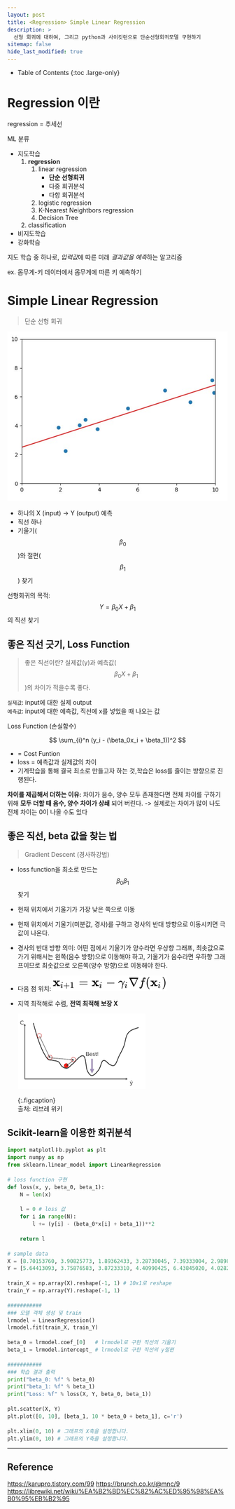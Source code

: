 ```yaml
---
layout: post
title: <Regression> Simple Linear Regression
description: >
  선형 회귀에 대하여, 그리고 python과 사이킷런으로 단순선형회귀모델 구현하기
sitemap: false
hide_last_modified: true
---
```


- Table of Contents
{:toc .large-only}


# Regression 이란
regression = 추세선 

> 
ML 분류
- 지도학습 
    1. **regression**  
        1. linear regression  
            - **단순 선형회귀**
            - 다중 회귀분석
            - 다항 회귀분석
        2. logistic regression
        3. K-Nearest Neightbors regression
        4. Decision Tree
    2. classification
- 비지도학습 
- 강화학습

지도 학습 중 하나로, *입력값*에 따른 미래 *결과값을 예측*하는 알고리즘

ex. 몸무게-키 데이터에서 몸무게에 따른 키 예측하기



# Simple Linear Regression
> 단순 선형 회귀

![](/assets/img/221011/lr2.jpg)

- 하나의 X (input) -> Y (output) 예측
- 직선 하나
- 기울기($$\beta_0$$)와 절편($$\beta_1$$) 찾기

선형회귀의 목적: $$ Y = \beta_0X + \beta_1 $$ 의 직선 찾기

## 좋은 직선 긋기, Loss Function
> 좋은 직선이란? 실제값(y)과 예측값($$\beta_0X + \beta_1 $$ )의 차이가 적을수록 좋다. 

`실제값`: input에 대한 실제 output  
`예측값`: input에 대한 예측값, 직선에 x를 넣었을 때 나오는 값

Loss Function (손실함수)  

$$
\sum_{i}^n  (y_i - (\beta_0x_i + \beta_1))^2
$$

- = Cost Funtion
- loss = 예측값과 실제값의 차이
- 기계학습을 통해 결국 최소로 만들고자 하는 것,학습은 loss를 줄이는 방향으로 진행된다.

**차이를 제곱해서 더하는 이유:**
차이가 음수, 양수 모두 존재한다면 전체 차이를 구하기 위해 **모두 더할 때 음수, 양수 차이가 상쇄** 되어 버린다. -> 실제로는 차이가 많이 나도 전체 차이는 0이 나올 수도 있다

## 좋은 직선, beta 값을 찾는 법
> Gradient Descent (경사하강법)

- loss function을 최소로 만드는 $$\beta_0 \beta_1$$ 찾기
- 현재 위치에서 기울기가 가장 낮은 쪽으로 이동
- 현재 위치에서 기울기(미분값, 경사)를 구하고 경사의 반대 방향으로 이동시키면 극값이 나온다.
- 경사의 반대 방향 의미: 어떤 점에서 기울기가 양수라면 우상향 그래프, 최솟값으로 가기 위해서는 왼쪽(음수 방향)으로 이동해야 하고, 기울기가 음수라면 우하향 그래프이므로 최솟값으로 오른쪽(양수 방향)으로 이동해야 한다.
- 다음 점 위치:
  ![](/assets/img/221011/lr.svg)
- 지역 최적해로 수렴, **전역 최적해 보장 X**  

  ![](/assets/img/221011/lr4.png)

  {:.figcaption}  
  출처: 리브레 위키

## Scikit-learn을 이용한 회귀분석
~~~python
import matplotlㅑb.pyplot as plt
import numpy as np
from sklearn.linear_model import LinearRegression

# loss function 구현
def loss(x, y, beta_0, beta_1):
    N = len(x)

    l = 0 # loss 값
    for i in range(N):
        l += (y[i] - (beta_0*x[i] + beta_1))**2
    
    return l

# sample data
X = [8.70153760, 3.90825773, 1.89362433, 3.28730045, 7.39333004, 2.98984649, 2.25757240, 9.84450732, 9.94589513, 5.48321616]
Y = [5.64413093, 3.75876583, 3.87233310, 4.40990425, 6.43845020, 4.02827829, 2.26105955, 7.15768995, 6.29097441, 5.19692852]

train_X = np.array(X).reshape(-1, 1) # 10x1로 reshape
train_Y = np.array(Y).reshape(-1, 1)

###########
### 모델 객체 생성 및 train
lrmodel = LinearRegression()
lrmodel.fit(train_X, train_Y)

beta_0 = lrmodel.coef_[0]   # lrmodel로 구한 직선의 기울기
beta_1 = lrmodel.intercept_ # lrmodel로 구한 직선의 y절편

###########
### 학습 결과 출력
print("beta_0: %f" % beta_0)
print("beta_1: %f" % beta_1)
print("Loss: %f" % loss(X, Y, beta_0, beta_1))

plt.scatter(X, Y)
plt.plot([0, 10], [beta_1, 10 * beta_0 + beta_1], c='r')

plt.xlim(0, 10) # 그래프의 X축을 설정합니다.
plt.ylim(0, 10) # 그래프의 Y축을 설정합니다.
~~~

---

## Reference
https://karupro.tistory.com/99
https://brunch.co.kr/@mnc/9
https://librewiki.net/wiki/%EA%B2%BD%EC%82%AC%ED%95%98%EA%B0%95%EB%B2%95